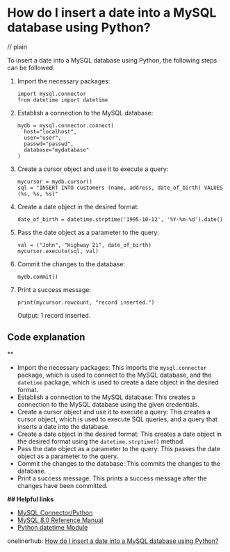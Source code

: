 # How do I insert a date into a MySQL database using Python?
// plain

To insert a date into a MySQL database using Python, the following steps can be followed:
1. Import the necessary packages:
   ```
   import mysql.connector
   from datetime import datetime
   ```
2. Establish a connection to the MySQL database:
   ```
   mydb = mysql.connector.connect(
     host="localhost",
     user="user",
     passwd="passwd",
     database="mydatabase"
   )
   ```
3. Create a cursor object and use it to execute a query:
   ```
   mycursor = mydb.cursor()
   sql = "INSERT INTO customers (name, address, date_of_birth) VALUES (%s, %s, %s)"
   ```
4. Create a date object in the desired format:
   ```
   date_of_birth = datetime.strptime('1995-10-12', '%Y-%m-%d').date()
   ```
5. Pass the date object as a parameter to the query:
   ```
   val = ("John", "Highway 21", date_of_birth)
   mycursor.execute(sql, val)
   ```
6. Commit the changes to the database:
   ```
   mydb.commit()
   ```
7. Print a success message:
   ```
   print(mycursor.rowcount, "record inserted.")
   ```
   Output: 1 record inserted.

## Code explanation
**
- Import the necessary packages: This imports the `mysql.connector` package, which is used to connect to the MySQL database, and the `datetime` package, which is used to create a date object in the desired format.
- Establish a connection to the MySQL database: This creates a connection to the MySQL database using the given credentials.
- Create a cursor object and use it to execute a query: This creates a cursor object, which is used to execute SQL queries, and a query that inserts a date into the database.
- Create a date object in the desired format: This creates a date object in the desired format using the `datetime.strptime()` method.
- Pass the date object as a parameter to the query: This passes the date object as a parameter to the query.
- Commit the changes to the database: This commits the changes to the database.
- Print a success message: This prints a success message after the changes have been committed.

**## Helpful links**
- [MySQL Connector/Python](https://dev.mysql.com/doc/connector-python/en/)
- [MySQL 8.0 Reference Manual](https://dev.mysql.com/doc/refman/8.0/en/)
- [Python datetime Module](https://docs.python.org/3/library/datetime.html)

onelinerhub: [How do I insert a date into a MySQL database using Python?](https://onelinerhub.com/python-mysql/how-do-i-insert-a-date-into-a-mysql-database-using-python)